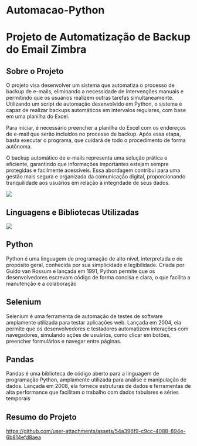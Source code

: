 # Automacao-Python

<h1>Projeto de Automatização de Backup do Email Zimbra</h1>

<h2>Sobre o Projeto</h2>
<p>O projeto visa desenvolver um sistema que automatiza o processo de backup de e-mails, eliminando a necessidade de intervenções manuais e permitindo que os usuários realizem outras tarefas simultaneamente. Utilizando um script de automação desenvolvido em Python, o sistema é capaz de realizar backups automáticos em intervalos regulares, com base em uma planilha do Excel.

Para iniciar, é necessário preencher a planilha do Excel com os endereços de e-mail que serão incluídos no processo de backup. Após essa etapa, basta executar o programa, que cuidará de todo o procedimento de forma autônoma.

O backup automático de e-mails representa uma solução prática e eficiente, garantindo que informações importantes estejam sempre protegidas e facilmente acessíveis. Essa abordagem contribui para uma gestão mais segura e organizada da comunicação digital, proporcionando tranquilidade aos usuários em relação à integridade de seus dados.<p>

<img src= "https://github.com/user-attachments/assets/b2d056ef-83af-468d-98b7-ef61cb16465f"/>


<h2>Linguagens e Bibliotecas Utilizadas</h2>

<p align="left">
  <a href="https://skillicons.dev">
    <img src="https://skillicons.dev/icons?i=py,selenium,vscode,windows" />
  </a>
</p>

<h2>Python</h2>
<p>Python é uma linguagem de programação de alto nível, interpretada e de propósito geral, conhecida por sua simplicidade e legibilidade. Criada por Guido van Rossum e lançada em 1991, Python permite que os desenvolvedores escrevam código de forma concisa e clara, o que facilita a manutenção e a colaboração</p>

<h2>Selenium</h2>
<p>Selenium é uma ferramenta de automação de testes de software amplamente utilizada para testar aplicações web. Lançada em 2004, ela permite que os desenvolvedores e testadores automatizem interações com navegadores, simulando ações de usuários, como clicar em botões, preencher formulários e navegar entre páginas.</p>

<h2>Pandas</h2>
<p>Pandas é uma biblioteca de código aberto para a linguagem de programação Python, amplamente utilizada para análise e manipulação de dados. Lançada em 2008, ela fornece estruturas de dados e ferramentas de alta performance que facilitam o trabalho com dados tabulares e séries temporais</p>

<h2>Resumo do Projeto</h2>

https://github.com/user-attachments/assets/54a396f9-c9cc-4088-894e-6b814efd8aea





